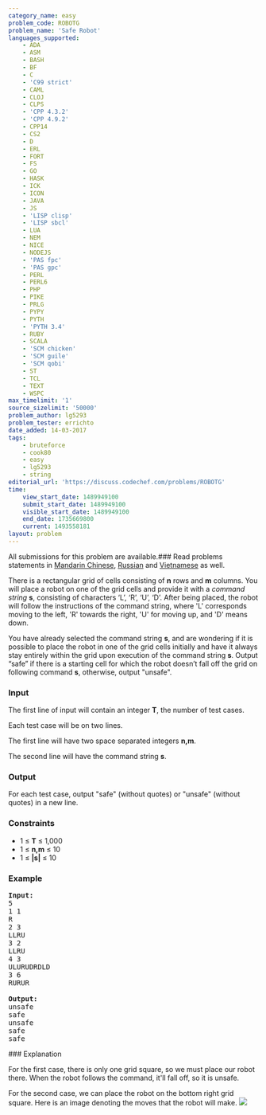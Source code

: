 ```yaml
---
category_name: easy
problem_code: ROBOTG
problem_name: 'Safe Robot'
languages_supported:
    - ADA
    - ASM
    - BASH
    - BF
    - C
    - 'C99 strict'
    - CAML
    - CLOJ
    - CLPS
    - 'CPP 4.3.2'
    - 'CPP 4.9.2'
    - CPP14
    - CS2
    - D
    - ERL
    - FORT
    - FS
    - GO
    - HASK
    - ICK
    - ICON
    - JAVA
    - JS
    - 'LISP clisp'
    - 'LISP sbcl'
    - LUA
    - NEM
    - NICE
    - NODEJS
    - 'PAS fpc'
    - 'PAS gpc'
    - PERL
    - PERL6
    - PHP
    - PIKE
    - PRLG
    - PYPY
    - PYTH
    - 'PYTH 3.4'
    - RUBY
    - SCALA
    - 'SCM chicken'
    - 'SCM guile'
    - 'SCM qobi'
    - ST
    - TCL
    - TEXT
    - WSPC
max_timelimit: '1'
source_sizelimit: '50000'
problem_author: lg5293
problem_tester: errichto
date_added: 14-03-2017
tags:
    - bruteforce
    - cook80
    - easy
    - lg5293
    - string
editorial_url: 'https://discuss.codechef.com/problems/ROBOTG'
time:
    view_start_date: 1489949100
    submit_start_date: 1489949100
    visible_start_date: 1489949100
    end_date: 1735669800
    current: 1493558181
layout: problem
---
```

All submissions for this problem are available.###  Read problems statements in [Mandarin Chinese](http://www.codechef.com/download/translated/COOK80/mandarin/ROBOTG.pdf), [Russian](http://www.codechef.com/download/translated/COOK80/russian/ROBOTG.pdf) and [Vietnamese](http://www.codechef.com/download/translated/COOK80/vietnamese/ROBOTG.pdf) as well.

There is a rectangular grid of cells consisting of **n** rows and **m** columns. You will place a robot on one of the grid cells and provide it with a _command string_ **s**, consisting of characters ‘L’, ‘R’, ‘U’, ‘D’. After being placed, the robot will follow the instructions of the command string, where 'L' corresponds moving to the left, 'R' towards the right, 'U' for moving up, and 'D' means down.

You have already selected the command string **s**, and are wondering if it is possible to place the robot in one of the grid cells initially and have it always stay entirely within the grid upon execution of the command string **s**. Output “safe” if there is a starting cell for which the robot doesn’t fall off the grid on following command **s**, otherwise, output "unsafe".

### Input

The first line of input will contain an integer **T**, the number of test cases.

Each test case will be on two lines.

The first line will have two space separated integers **n,m**.

The second line will have the command string **s**.

### Output

For each test case, output "safe" (without quotes) or "unsafe" (without quotes) in a new line.

### Constraints

- 1 ≤ **T** ≤ 1,000
- 1 ≤ **n,m** ≤ 10
- 1 ≤ **|s|** ≤ 10

### Example

<pre>
<b>Input:</b>
5
1 1
R
2 3
LLRU
3 2
LLRU
4 3
ULURUDRDLD
3 6
RURUR

<b>Output:</b>
unsafe
safe
unsafe
safe
safe
</pre>### Explanation

For the first case, there is only one grid square, so we must place our robot there. When the robot follows the command, it'll fall off, so it is unsafe.

For the second case, we can place the robot on the bottom right grid square. Here is an image denoting the moves that the robot will make. ![](https://snag.gy/l4krZU.jpg)
